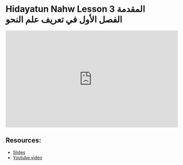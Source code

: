 # Hidayatun Nahw Lesson 3 المقدمة الفصل الأول في تعريف علم النحو

<iframe width="560" height="315" src="https://www.youtube-nocookie.com/embed/Wt61BfYHj20?start=0" frameborder="0" allow="accelerometer; autoplay; encrypted-media; gyroscope; picture-in-picture" allowfullscreen="allowfullscreen"></iframe><BR>



## Resources:
- [Slides](https://github.com/arshare/resources_balagha_pdfs)
- [Youtube video](https://www.youtube.com/watch?v=Wt61BfYHj20&list=PLzn0qdi6JpdtdAyaM2yvvY1Yk9i4EpLHD&index=5)
